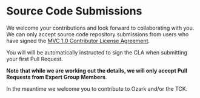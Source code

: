 # Source Code Submissions
We welcome your contributions and look forward to collaborating with you. We can only accept source code repository
submissions from users who have signed the [MVC 1.0 Contributor License Agreement](https://gist.github.com/ivargrimstad/e82172b9078040e721ce3628651b7df2).

You will will be automatically instructed to sign the CLA when submitting your first Pull Request.

**Note that while we are working out the details, we will only accept Pull Requests from Expert Group Members**.

In the meantime we welcome you to contribute to Ozark and/or the TCK.
